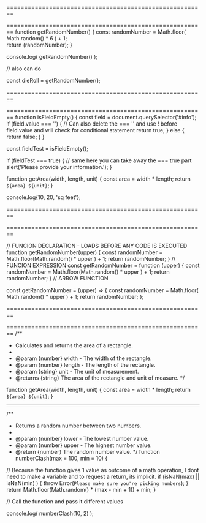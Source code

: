 ========================================================
<!-- return value from a function -->
========================================================
function getRandomNumber() {
  const randomNumber = Math.floor( Math.random() * 6 ) + 1;  
  return (randomNumber);
}


console.log( getRandomNumber() );

// also can do

const dieRoll = getRandomNumber();
  
========================================================
<!-- Multiple return statements -->
========================================================
function isFieldEmpty() {
 const field = document.querySelector('#info');
 if (field.value === '') { // Can also delete the === '' and use ! before field.value and will check for conditional statement
   return true;
 } else {
  return false;
 }
} 

const fieldTest = isFieldEmpty();

if (fieldTest === true) { // same here you can take away the === true part
  alert('Please provide your information.');
}

function getArea(width, length, unit) {
  const area = width * length;
  return `${area} ${unit}`;
}

console.log{10, 20, 'sq feet'};

========================================================
<!-- Function Declarations vs. Function Expressions -->
========================================================

// FUNCION DECLARATION - LOADS BEFORE ANY CODE IS EXECUTED
function getRandomNumber(upper) {
  const randomNumber = Math.floor(Math.random() * upper ) + 1;
  return randomNumber;
}
// FUNCION EXPRESSION
const getRandomNumber = function (upper) {
  const randomNumber = Math.floor(Math.random() * upper ) + 1;
  return randomNumber;
}
// ARROW FUNCTION

const getRandomNumber = (upper) => {
  const randomNumber = Math.floor( Math.random() * upper ) + 1;
  return randomNumber;
};

========================================================
<!-- JSDoc documentation -->
========================================================
/**
 * Calculates and returns the area of a rectangle.
 *
 * @param {number} width - The width of the rectangle.
 * @param {number} length - The length of the rectangle.
 * @param {string} unit - The unit of measurement.
 * @returns {string} The area of the rectangle and unit of measure.
 */

function getArea(width, length, unit) {
  const area = width * length;
  return `${area} ${unit}`;
}


--------

/**
 * Returns a random number between two numbers.
 *
 * @param {number} lower - The lowest number value.
 * @param {number} upper - The highest number value.
 * @return {number} The random number value.
 */
function numberClash(max = 100, min = 10) {
  
// Because the function gives 1 value as outcome of a math operation, I dont need to make a variable and to request a return, its implicit.
  if (isNaN(max) || isNaN(min) ) {
    throw Error(`Please make sure you're picking numbers`);
  }
  return Math.floor(Math.random() * (max - min + 1)) + min;
}


// Call the function and pass it different values


 console.log( numberClash(10, 2) );